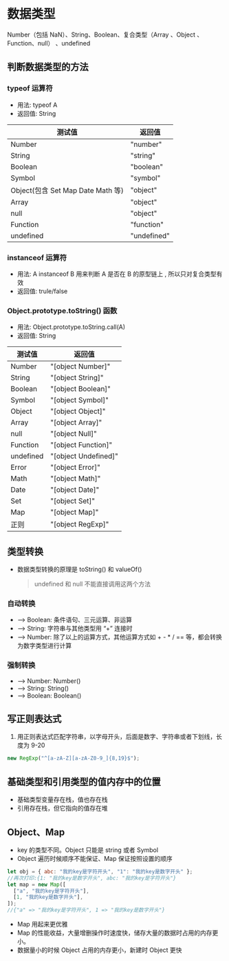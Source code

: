 <!--
 * @Author: 鱼小柔
 * @Date: 2020-11-07 18:16:35
 * @LastEditors: your name
 * @LastEditTime: 2021-06-06 11:14:03
 * @Description: file content
-->

# 数据类型

Number（包括 NaN）、String、Boolean、复合类型（Array 、Object 、Function、null） 、undefined

## 判断数据类型的方法

### typeof 运算符

- 用法: typeof A
- 返回值: String

| 测试值                            | 返回值      |
| --------------------------------- | ----------- |
| Number                            | "number"    |
| String                            | "string"    |
| Boolean                           | "boolean"   |
| Symbol                            | "symbol"    |
| Object(包含 Set Map Date Math 等) | "object"    |
| Array                             | "object"    |
| null                              | "object"    |
| Function                          | "function"  |
| undefined                         | "undefined" |

### instanceof 运算符

- 用法: A instanceof B
  用来判断 A 是否在 B 的原型链上 , 所以只对复合类型有效
- 返回值: trule/false

### Object.prototype.toString() 函数

- 用法: Object.prototype.toString.call(A)
- 返回值: String

| 测试值    | 返回值               |
| --------- | -------------------- |
| Number    | "[object Number]"    |
| String    | "[object String]"    |
| Boolean   | "[object Boolean]"   |
| Symbol    | "[object Symbol]"    |
| Object    | "[object Object]"    |
| Array     | "[object Array]"     |
| null      | "[object Null]"      |
| Function  | "[object Function]"  |
| undefined | "[object Undefined]" |
| Error     | "[object Error]"     |
| Math      | "[object Math]"      |
| Date      | "[object Date]"      |
| Set       | "[object Set]"       |
| Map       | "[object Map]"       |
| 正则      | "[object RegExp]"    |

## 类型转换

- 数据类型转换的原理是 toString() 和 valueOf()
  > undefined 和 null 不能直接调用这两个方法

### 自动转换

- ——> Boolean:
  条件语句、三元运算、非运算
- ——> String:
  字符串与其他类型用 “+” 连接时
- ——> Number:
  除了以上的运算方式，其他运算方式如 + - \* / == 等，都会转换为数字类型进行计算

### 强制转换

- ——> Number:
  Number()
- ——> String:
  String()
- ——> Boolean:
  Boolean()

## 写正则表达式

1. 用正则表达式匹配字符串，以字母开头，后面是数字、字符串或者下划线，长度为 9-20

```js
new RegExp("^[a-zA-Z][a-zA-Z0-9_]{8,19}$");
```
## 基础类型和引用类型的值内存中的位置

- 基础类型变量存在栈，值也存在栈
- 引用存在栈，但它指向的值存在堆

## Object、Map

- key 的类型不同。Object 只能是 string 或者 Symbol
- Object 遍历时候顺序不能保证、Map 保证按照设置的顺序

```js
let obj = { abc: "我的key是字符开头", "1": "我的key是数字开头" };
//再次打印:{1: "我的key是数字开头", abc: "我的key是字符开头"}
let map = new Map([
  ["a", "我的key是字符开头"],
  [1, "我的key是数字开头"],
]);
//{"a" => "我的key是字符开头", 1 => "我的key是数字开头"}

```
- Map 用起来更优雅
- Map 的性能收益，大量增删操作时速度快，储存大量的数据时占用的内存更小。
- 数据量小的时候 Object 占用的内存更小，新建时 Object 更快

